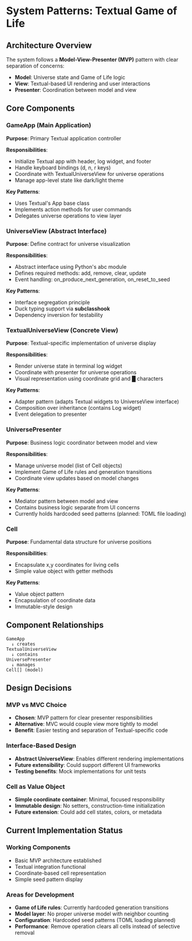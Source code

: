 # System Patterns: Textual Game of Life

## Architecture Overview

The system follows a **Model-View-Presenter (MVP)** pattern with clear separation of concerns:

- **Model**: Universe state and Game of Life logic
- **View**: Textual-based UI rendering and user interactions
- **Presenter**: Coordination between model and view

## Core Components

### GameApp (Main Application)

**Purpose**: Primary Textual application controller

**Responsibilities**:

- Initialize Textual app with header, log widget, and footer
- Handle keyboard bindings (d, n, r keys)
- Coordinate with TextualUniverseView for universe operations
- Manage app-level state like dark/light theme

**Key Patterns**:

- Uses Textual's App base class
- Implements action methods for user commands
- Delegates universe operations to view layer

### UniverseView (Abstract Interface)

**Purpose**: Define contract for universe visualization

**Responsibilities**:

- Abstract interface using Python's abc module
- Defines required methods: add, remove, clear, update
- Event handling: on_produce_next_generation, on_reset_to_seed

**Key Patterns**:

- Interface segregation principle
- Duck typing support via __subclasshook__
- Dependency inversion for testability

### TextualUniverseView (Concrete View)

**Purpose**: Textual-specific implementation of universe display

**Responsibilities**:

- Render universe state in terminal log widget
- Coordinate with presenter for universe operations
- Visual representation using coordinate grid and █ characters

**Key Patterns**:

- Adapter pattern (adapts Textual widgets to UniverseView interface)
- Composition over inheritance (contains Log widget)
- Event delegation to presenter

### UniversePresenter

**Purpose**: Business logic coordinator between model and view

**Responsibilities**:

- Manage universe model (list of Cell objects)
- Implement Game of Life rules and generation transitions
- Coordinate view updates based on model changes

**Key Patterns**:

- Mediator pattern between model and view
- Contains business logic separate from UI concerns
- Currently holds hardcoded seed patterns (planned: TOML file loading)

### Cell

**Purpose**: Fundamental data structure for universe positions

**Responsibilities**:

- Encapsulate x,y coordinates for living cells
- Simple value object with getter methods

**Key Patterns**:

- Value object pattern
- Encapsulation of coordinate data
- Immutable-style design

## Component Relationships

```
GameApp
  ↓ creates
TextualUniverseView
  ↓ contains
UniversePresenter
  ↓ manages
Cell[] (model)
```

## Design Decisions

### MVP vs MVC Choice

- **Chosen**: MVP pattern for clear presenter responsibilities
- **Alternative**: MVC would couple view more tightly to model
- **Benefit**: Easier testing and separation of Textual-specific code

### Interface-Based Design

- **Abstract UniverseView**: Enables different rendering implementations
- **Future extensibility**: Could support different UI frameworks
- **Testing benefits**: Mock implementations for unit tests

### Cell as Value Object

- **Simple coordinate container**: Minimal, focused responsibility
- **Immutable design**: No setters, construction-time initialization
- **Future extension**: Could add cell states, colors, or metadata

## Current Implementation Status

### Working Components

- Basic MVP architecture established
- Textual integration functional
- Coordinate-based cell representation
- Simple seed pattern display

### Areas for Development

- **Game of Life rules**: Currently hardcoded generation transitions
- **Model layer**: No proper universe model with neighbor counting
- **Configuration**: Hardcoded seed patterns (TOML loading planned)
- **Performance**: Remove operation clears all cells instead of selective removal
